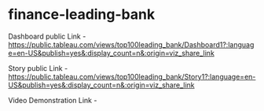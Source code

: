 # finance-leading-bank


Dashboard public Link - https://public.tableau.com/views/top100leading_bank/Dashboard1?:language=en-US&publish=yes&:display_count=n&:origin=viz_share_link

Story public Link - https://public.tableau.com/views/top100leading_bank/Story1?:language=en-US&publish=yes&:display_count=n&:origin=viz_share_link

Video Demonstration Link - 
